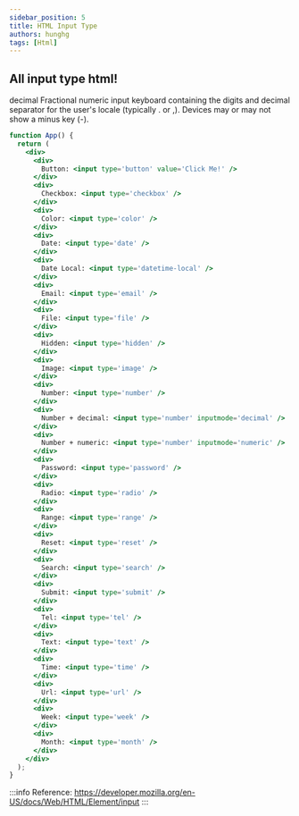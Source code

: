 ```yaml
---
sidebar_position: 5
title: HTML Input Type
authors: hunghg
tags: [Html]
---
```


## All input type html!

<!--truncate-->

decimal
Fractional numeric input keyboard containing the digits and decimal separator for the user's locale (typically . or ,). Devices may or may not show a minus key (-).

```jsx live
function App() {
  return (
    <div>
      <div>
        Button: <input type='button' value='Click Me!' />
      </div>
      <div>
        Checkbox: <input type='checkbox' />
      </div>
      <div>
        Color: <input type='color' />
      </div>
      <div>
        Date: <input type='date' />
      </div>
      <div>
        Date Local: <input type='datetime-local' />
      </div>
      <div>
        Email: <input type='email' />
      </div>
      <div>
        File: <input type='file' />
      </div>
      <div>
        Hidden: <input type='hidden' />
      </div>
      <div>
        Image: <input type='image' />
      </div>
      <div>
        Number: <input type='number' />
      </div>
      <div>
        Number + decimal: <input type='number' inputmode='decimal' />
      </div>
      <div>
        Number + numeric: <input type='number' inputmode='numeric' />
      </div>
      <div>
        Password: <input type='password' />
      </div>
      <div>
        Radio: <input type='radio' />
      </div>
      <div>
        Range: <input type='range' />
      </div>
      <div>
        Reset: <input type='reset' />
      </div>
      <div>
        Search: <input type='search' />
      </div>
      <div>
        Submit: <input type='submit' />
      </div>
      <div>
        Tel: <input type='tel' />
      </div>
      <div>
        Text: <input type='text' />
      </div>
      <div>
        Time: <input type='time' />
      </div>
      <div>
        Url: <input type='url' />
      </div>
      <div>
        Week: <input type='week' />
      </div>
      <div>
        Month: <input type='month' />
      </div>
    </div>
  );
}
```

:::info
Reference: https://developer.mozilla.org/en-US/docs/Web/HTML/Element/input
:::
